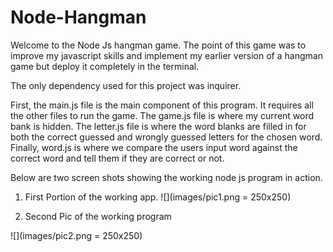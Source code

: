 # Node-Hangman

Welcome to the Node Js hangman game.  The point of this game was to improve my javascript skills and implement my earlier version of a hangman game but deploy it completely in the terminal.

The only dependency used for this project was inquirer.

First, the main.js file is the main component of this program.  It requires all the other files to run the game.  The game.js file 
is where my current word bank is hidden.  The letter.js file is where the word blanks are filled in for both the correct guessed and wrongly guessed letters for the chosen word.  Finally, word.js is where we compare the users input word against the correct word and tell them if they are correct or not.

Below are two screen shots showing the working node js program in action.

1) First Portion of the working app.
![](images/pic1.png = 250x250)

2) Second Pic of the working program

![](images/pic2.png = 250x250)


